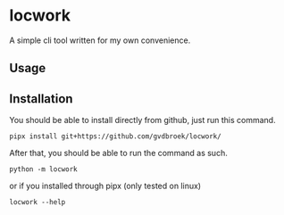 # locwork

A simple cli tool written for my own convenience.


## Usage

## Installation

You should be able to install directly from github, just run this command.
```shell
pipx install git+https://github.com/gvdbroek/locwork/
```

After that, you should be able to run the command as such.

```shell
python -m locwork
```

or if you installed through pipx (only tested on linux)
```shell
locwork --help
```
